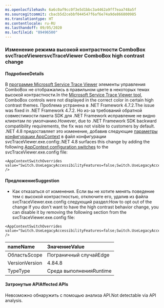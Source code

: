 ```yaml
---
ms.openlocfilehash: 6a6c0af9cc0f3e5d1bbc3a4462a9ff7eaa748a5f
ms.sourcegitcommit: cbacb5d2cebbf044547f6af6e74a9de866800985
ms.translationtype: HT
ms.contentlocale: ru-RU
ms.lasthandoff: 09/05/2020
ms.locfileid: "89496500"
---
```

### <a name="svctraceviewer-combobox-high-contrast-change"></a><span data-ttu-id="487c3-101">Изменение режима высокой контрастности ComboBox svcTraceViewer</span><span class="sxs-lookup"><span data-stu-id="487c3-101">svcTraceViewer ComboBox high contrast change</span></span>

#### <a name="details"></a><span data-ttu-id="487c3-102">Подробнее</span><span class="sxs-lookup"><span data-stu-id="487c3-102">Details</span></span>

<span data-ttu-id="487c3-103">В [программе Microsoft Service Trace Viewer](~/docs/framework/wcf/service-trace-viewer-tool-svctraceviewer-exe.md) элементы управления ComboBox не отображались в правильном цвете в некоторых темах высокой контрастности.</span><span class="sxs-lookup"><span data-stu-id="487c3-103">In the [Microsoft Service Trace Viewer tool](~/docs/framework/wcf/service-trace-viewer-tool-svctraceviewer-exe.md), ComboBox controls were not displayed in the correct color in certain high contrast themes.</span></span> <span data-ttu-id="487c3-104">Проблема устранена в .NET Framework 4.7.2.</span><span class="sxs-lookup"><span data-stu-id="487c3-104">The issue was fixed in .NET Framework 4.7.2.</span></span> <span data-ttu-id="487c3-105">Но из-за требований обратной совместимости пакета SDK для .NET Framework исправление не видно клиентам по умолчанию.</span><span class="sxs-lookup"><span data-stu-id="487c3-105">However, due to .NET Framework SDK backward compatibility requirements, the fix was not visible to customers by default.</span></span> <span data-ttu-id="487c3-106">.NET 4.8 предоставляет это изменение, добавив следующие [параметры конфигурации AppContext](~/docs/framework/configure-apps/file-schema/runtime/appcontextswitchoverrides-element.md) в файл конфигурации svcTraceViewer.exe.config:</span><span class="sxs-lookup"><span data-stu-id="487c3-106">.NET 4.8 surfaces this change by adding the following [AppContext configuration switches](~/docs/framework/configure-apps/file-schema/runtime/appcontextswitchoverrides-element.md) to the svcTraceViewer.exe.config file:</span></span><pre><code class="lang-xml">&lt;AppContextSwitchOverrides value=&quot;Switch.UseLegacyAccessibilityFeatures=false;Switch.UseLegacyAccessibilityFeatures.2=false&quot; /&gt;&#13;&#10;</code></pre>

#### <a name="suggestion"></a><span data-ttu-id="487c3-107">Предложение</span><span class="sxs-lookup"><span data-stu-id="487c3-107">Suggestion</span></span>

<ul><li><span data-ttu-id="487c3-108">Как отказаться от изменения. Если вы не хотите менять поведение тем с высокой контрастностью, отключите его, удалив из файла svcTraceViewer.exe.config следующий раздел:</span><span class="sxs-lookup"><span data-stu-id="487c3-108">How to opt out of the change If you don't want to have the high contrast behavior change, you can disable it by removing the following section from the svcTraceViewer.exe.config file:</span></span></li></ul><pre><code class="lang-xml">&lt;AppContextSwitchOverrides value=&quot;Switch.UseLegacyAccessibilityFeatures=false;Switch.UseLegacyAccessibilityFeatures.2=false&quot; /&gt;&#13;&#10;</code></pre>

| <span data-ttu-id="487c3-109">name</span><span class="sxs-lookup"><span data-stu-id="487c3-109">Name</span></span>    | <span data-ttu-id="487c3-110">Значение</span><span class="sxs-lookup"><span data-stu-id="487c3-110">Value</span></span>       |
|:--------|:------------|
| <span data-ttu-id="487c3-111">Область</span><span class="sxs-lookup"><span data-stu-id="487c3-111">Scope</span></span>   |<span data-ttu-id="487c3-112">Пограничный случай</span><span class="sxs-lookup"><span data-stu-id="487c3-112">Edge</span></span>|
|<span data-ttu-id="487c3-113">Version</span><span class="sxs-lookup"><span data-stu-id="487c3-113">Version</span></span>|<span data-ttu-id="487c3-114">4.8</span><span class="sxs-lookup"><span data-stu-id="487c3-114">4.8</span></span>|
|<span data-ttu-id="487c3-115">Type</span><span class="sxs-lookup"><span data-stu-id="487c3-115">Type</span></span>|<span data-ttu-id="487c3-116">Среда выполнения</span><span class="sxs-lookup"><span data-stu-id="487c3-116">Runtime</span></span>|

#### <a name="affected-apis"></a><span data-ttu-id="487c3-117">Затронутые API</span><span class="sxs-lookup"><span data-stu-id="487c3-117">Affected APIs</span></span>

<span data-ttu-id="487c3-118">Невозможно обнаружить с помощью анализа API.</span><span class="sxs-lookup"><span data-stu-id="487c3-118">Not detectable via API analysis.</span></span>

<!--

#### Affected APIs

Not detectable via API analysis.

-->
